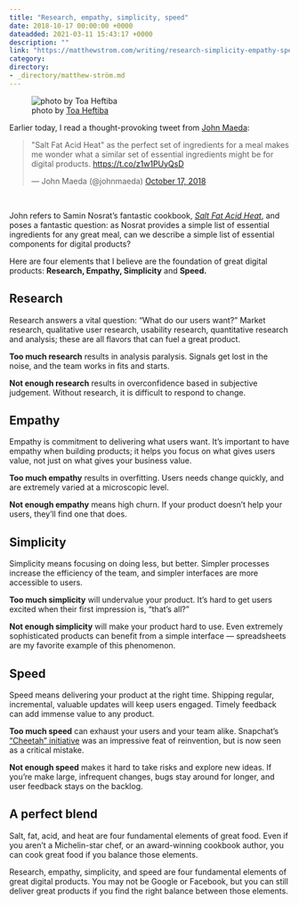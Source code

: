 ```yaml
---
title: "Research, empathy, simplicity, speed"
date: 2018-10-17 00:00:00 +0000
dateadded: 2021-03-11 15:43:17 +0000
description: ""
link: "https://matthewstrom.com/writing/research-simplicity-empathy-speed/"
category:
directory:
- _directory/matthew-ström.md
---
```

<figure data-type="image"><img src="https://matthewstrom.com/images/recipe-0.jpg" alt="photo by Toa Heftiba"><figcaption>photo by <a href="https://unsplash.com/photos/oQvESMKUkzM?utm_source=unsplash&amp;utm_medium=referral&amp;utm_content=creditCopyText" target="_blank" rel="noopener">Toa Heftiba</a></figcaption></figure>
<p>Earlier today, I read a thought-provoking tweet from <a href="https://maedastudio.com/" target="_blank" rel="noopener">John Maeda</a>:</p>
<blockquote class="twitter-tweet"><p lang="en" dir="ltr">&quot;Salt Fat Acid Heat&quot; as the perfect set of ingredients for a meal makes me wonder what a similar set of essential ingredients might be for digital products. <a href="https://t.co/z1w1PUyQsD">https://t.co/z1w1PUyQsD</a></p>&mdash; John Maeda (@johnmaeda) <a href="https://twitter.com/johnmaeda/status/1052630849898913800?ref_src=twsrc%5Etfw">October 17, 2018</a></blockquote> <script async="" src="https://platform.twitter.com/widgets.js" charset="utf-8"></script>
<br>
<p>John refers to Samin Nosrat’s fantastic cookbook, <a href="https://www.saltfatacidheat.com/" target="_blank" rel="noopener"><em>Salt Fat Acid Heat</em></a>, and poses a fantastic question: as Nosrat provides a simple list of essential ingredients for any great meal, can we describe a simple list of essential components for digital products?</p>
<p>Here are four elements that I believe are the foundation of great digital products: <strong>Research, Empathy, Simplicity</strong> and <strong>Speed.</strong></p>
<h2 id="research">Research</h2>
<p>Research answers a vital question: “What do our users want?” Market research, qualitative user research, usability research, quantitative research and analysis; these are all flavors that can fuel a great product.</p>
<p><strong>Too much research</strong> results in analysis paralysis. Signals get lost in the noise, and the team works in fits and starts.</p>
<p><strong>Not enough research</strong> results in overconfidence based in subjective judgement. Without  research, it is difficult to respond to change.</p>
<h2 id="empathy">Empathy</h2>
<p>Empathy is commitment to delivering what users want. It’s important to have empathy when building products; it helps you focus on what gives users value, not just on what gives your business value.</p>
<p><strong>Too much empathy</strong> results in overfitting. Users needs change quickly, and are extremely varied at a microscopic level.</p>
<p><strong>Not enough empathy</strong> means high churn. If your product doesn’t help your users, they’ll find one that does.</p>
<h2 id="simplicity">Simplicity</h2>
<p>Simplicity means focusing on doing less, but better. Simpler processes increase the efficiency of the team, and simpler interfaces are more accessible to users.</p>
<p><strong>Too much simplicity</strong> will undervalue your product. It’s hard to get users excited when their first impression is, “that’s all?”</p>
<p><strong>Not enough simplicity</strong> will make your product hard to use. Even extremely sophisticated products can benefit from a simple interface — spreadsheets are my favorite example of this phenomenon.</p>
<h2 id="speed">Speed</h2>
<p>Speed means delivering your product at the right time. Shipping regular, incremental, valuable updates will keep users engaged. Timely feedback can add immense value to any product.</p>
<p><strong>Too much speed</strong> can exhaust your users and your team alike. Snapchat’s <a href="https://www.theverge.com/2018/1/5/16854242/snap-evan-spiegel-redesign-cheetah-corporate-structure" target="_blank" rel="noopener">“Cheetah” initiative</a> was an impressive feat of reinvention, but is now seen as a critical mistake.</p>
<p><strong>Not enough speed</strong> makes it hard to take risks and explore new ideas. If you’re make large, infrequent changes, bugs stay around for longer, and user feedback stays on the backlog.</p>
<h2 id="a-perfect-blend">A perfect blend</h2>
<p>Salt, fat, acid, and heat are four fundamental elements of great food. Even if you aren’t a Michelin-star chef, or an award-winning cookbook author, you can cook great food if you balance those elements.</p>
<p>Research, empathy, simplicity, and speed are four fundamental elements of great digital products. You may not be Google or Facebook, but you can still deliver great products if you find the right balance between those elements.</p>
